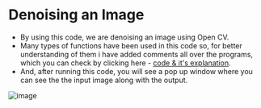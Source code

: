 # Denoising an Image

* By using this code, we are denoising an image using Open CV.
* Many types of functions have been used in this code so, for better understanding of them i have added comments all over the programs, which you can check by clicking here - [code & it's explanation](https://github.com/tb-rules10/CV-Zone/blob/branch-1/Image_Manipulations/Denoising%20an%20Image/Code.py).
* And, after running this code, you will see a pop up window where you can see the the input image along with the output.

![image](https://user-images.githubusercontent.com/58645688/138121797-d5e2e82e-f411-46db-96dd-221245370e41.png)
